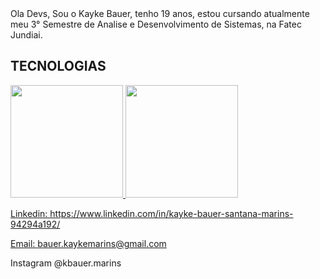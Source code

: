 <!DOCTYPE html>
<html lang="pt-br">
<head>

<link rel="stylesheet" href="https://cdn.jsdelivr.net/gh/devicons/devicon@v2.15.1/devicon.min.css">

<!-- in your body -->

</head>
<body>
Ola Devs, Sou o Kayke Bauer, tenho 19 anos, estou cursando atualmente meu 3° Semestre de Analise e Desenvolvimento de Sistemas, na Fatec Jundiai.

<h2>TECNOLOGIAS</h2>

<div>
<a href="https://github.com/Kbauer23">
<img height="180em" src="https://github-readme-stats.vercel.app/api/top-langs/?username=Kbauer23&layout=compact&langs_count=7&theme=dracula"/>
<img height="180em" src="https://github-readme-stats.vercel.app/api?username=Kbauer23&show_icons=true&theme=dracula&include_all_commits=true&count_private=true"/>
</div>

<p>
Linkedin: https://www.linkedin.com/in/kayke-bauer-santana-marins-94294a192/

Email: bauer.kaykemarins@gmail.com

Instagram @kbauer.marins

</p>
